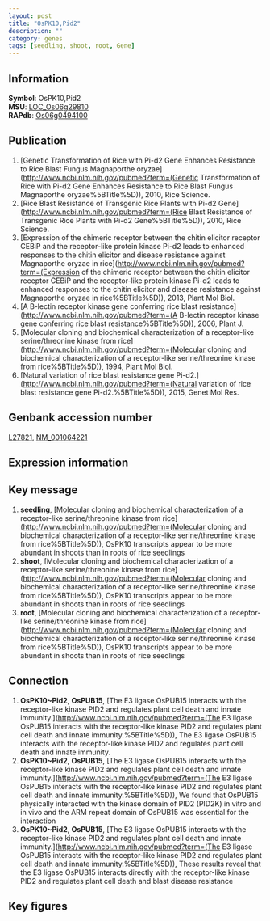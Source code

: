 ```yaml
---
layout: post
title: "OsPK10,Pid2"
description: ""
category: genes
tags: [seedling, shoot, root, Gene]
---
```


## Information
__Symbol__: OsPK10,Pid2  
__MSU__: [LOC_Os06g29810](http://rice.plantbiology.msu.edu/cgi-bin/ORF_infopage.cgi?orf=LOC_Os06g29810)  
__RAPdb__: [Os06g0494100](http://rapdb.dna.affrc.go.jp/viewer/gbrowse_details/irgsp1?name=Os06g0494100)  

## Publication
1. [Genetic Transformation of Rice with Pi-d2 Gene Enhances Resistance to Rice Blast Fungus Magnaporthe oryzae](http://www.ncbi.nlm.nih.gov/pubmed?term=(Genetic Transformation of Rice with Pi-d2 Gene Enhances Resistance to Rice Blast Fungus Magnaporthe oryzae%5BTitle%5D)), 2010, Rice Science.
2. [Rice Blast Resistance of Transgenic Rice Plants with Pi-d2 Gene](http://www.ncbi.nlm.nih.gov/pubmed?term=(Rice Blast Resistance of Transgenic Rice Plants with Pi-d2 Gene%5BTitle%5D)), 2010, Rice Science.
3. [Expression of the chimeric receptor between the chitin elicitor receptor CEBiP and the receptor-like protein kinase Pi-d2 leads to enhanced responses to the chitin elicitor and disease resistance against Magnaporthe oryzae in rice](http://www.ncbi.nlm.nih.gov/pubmed?term=(Expression of the chimeric receptor between the chitin elicitor receptor CEBiP and the receptor-like protein kinase Pi-d2 leads to enhanced responses to the chitin elicitor and disease resistance against Magnaporthe oryzae in rice%5BTitle%5D)), 2013, Plant Mol Biol.
4. [A B-lectin receptor kinase gene conferring rice blast resistance](http://www.ncbi.nlm.nih.gov/pubmed?term=(A B-lectin receptor kinase gene conferring rice blast resistance%5BTitle%5D)), 2006, Plant J.
5. [Molecular cloning and biochemical characterization of a receptor-like serine/threonine kinase from rice](http://www.ncbi.nlm.nih.gov/pubmed?term=(Molecular cloning and biochemical characterization of a receptor-like serine/threonine kinase from rice%5BTitle%5D)), 1994, Plant Mol Biol.
6. [Natural variation of rice blast resistance gene Pi-d2.](http://www.ncbi.nlm.nih.gov/pubmed?term=(Natural variation of rice blast resistance gene Pi-d2.%5BTitle%5D)), 2015, Genet Mol Res.

## Genbank accession number
[L27821](http://www.ncbi.nlm.nih.gov/nuccore/L27821), [NM_001064221](http://www.ncbi.nlm.nih.gov/nuccore/NM_001064221)

## Expression information

## Key message
1. __seedling__, [Molecular cloning and biochemical characterization of a receptor-like serine/threonine kinase from rice](http://www.ncbi.nlm.nih.gov/pubmed?term=(Molecular cloning and biochemical characterization of a receptor-like serine/threonine kinase from rice%5BTitle%5D)),  OsPK10 transcripts appear to be more abundant in shoots than in roots of rice seedlings
2. __shoot__, [Molecular cloning and biochemical characterization of a receptor-like serine/threonine kinase from rice](http://www.ncbi.nlm.nih.gov/pubmed?term=(Molecular cloning and biochemical characterization of a receptor-like serine/threonine kinase from rice%5BTitle%5D)),  OsPK10 transcripts appear to be more abundant in shoots than in roots of rice seedlings
3. __root__, [Molecular cloning and biochemical characterization of a receptor-like serine/threonine kinase from rice](http://www.ncbi.nlm.nih.gov/pubmed?term=(Molecular cloning and biochemical characterization of a receptor-like serine/threonine kinase from rice%5BTitle%5D)),  OsPK10 transcripts appear to be more abundant in shoots than in roots of rice seedlings

## Connection
1. __OsPK10~Pid2__, __OsPUB15__, [The E3 ligase OsPUB15 interacts with the receptor-like kinase PID2 and regulates plant cell death and innate immunity.](http://www.ncbi.nlm.nih.gov/pubmed?term=(The E3 ligase OsPUB15 interacts with the receptor-like kinase PID2 and regulates plant cell death and innate immunity.%5BTitle%5D)), The E3 ligase OsPUB15 interacts with the receptor-like kinase PID2 and regulates plant cell death and innate immunity.
2. __OsPK10~Pid2__, __OsPUB15__, [The E3 ligase OsPUB15 interacts with the receptor-like kinase PID2 and regulates plant cell death and innate immunity.](http://www.ncbi.nlm.nih.gov/pubmed?term=(The E3 ligase OsPUB15 interacts with the receptor-like kinase PID2 and regulates plant cell death and innate immunity.%5BTitle%5D)),  We found that OsPUB15 physically interacted with the kinase domain of PID2 (PID2K) in vitro and in vivo and the ARM repeat domain of OsPUB15 was essential for the interaction
3. __OsPK10~Pid2__, __OsPUB15__, [The E3 ligase OsPUB15 interacts with the receptor-like kinase PID2 and regulates plant cell death and innate immunity.](http://www.ncbi.nlm.nih.gov/pubmed?term=(The E3 ligase OsPUB15 interacts with the receptor-like kinase PID2 and regulates plant cell death and innate immunity.%5BTitle%5D)), These results reveal that the E3 ligase OsPUB15 interacts directly with the receptor-like kinase PID2 and regulates plant cell death and blast disease resistance

## Key figures


